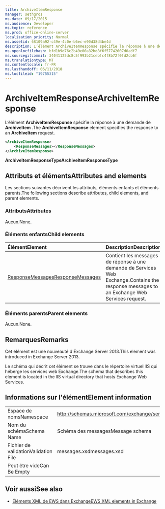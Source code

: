 ```yaml
---
title: ArchiveItemResponse
manager: sethgros
ms.date: 09/17/2015
ms.audience: Developer
ms.topic: reference
ms.prod: office-online-server
localization_priority: Normal
ms.assetid: 68109a92-c49e-4c0e-b6ec-e90d38d4be4d
description: L’élément ArchiveItemResponse spécifie la réponse à une demande de ArchiveItem.
ms.openlocfilehash: bfd1b9d76c2b49e00a82bd8f6f57742007d0adf7
ms.sourcegitcommit: 34041125dc8c5f993b21cebfc4f8b72f0fd2cb6f
ms.translationtype: MT
ms.contentlocale: fr-FR
ms.lasthandoff: 06/11/2018
ms.locfileid: "19755315"
---
```

# <a name="archiveitemresponse"></a><span data-ttu-id="ce39e-103">ArchiveItemResponse</span><span class="sxs-lookup"><span data-stu-id="ce39e-103">ArchiveItemResponse</span></span>

<span data-ttu-id="ce39e-104">L’élément **ArchiveItemResponse** spécifie la réponse à une demande de **ArchiveItem** .</span><span class="sxs-lookup"><span data-stu-id="ce39e-104">The **ArchiveItemResponse** element specifies the response to an **ArchiveItem** request.</span></span> 
  
```XML
<ArchiveItemResponse>
    <ResponseMessages></ResponseMessages>
</ArchiveItemResponse>
```

 <span data-ttu-id="ce39e-105">**ArchiveItemResponseType**</span><span class="sxs-lookup"><span data-stu-id="ce39e-105">**ArchiveItemResponseType**</span></span>
## <a name="attributes-and-elements"></a><span data-ttu-id="ce39e-106">Attributs et éléments</span><span class="sxs-lookup"><span data-stu-id="ce39e-106">Attributes and elements</span></span>

<span data-ttu-id="ce39e-107">Les sections suivantes décrivent les attributs, éléments enfants et éléments parents.</span><span class="sxs-lookup"><span data-stu-id="ce39e-107">The following sections describe attributes, child elements, and parent elements.</span></span>
  
### <a name="attributes"></a><span data-ttu-id="ce39e-108">Attributs</span><span class="sxs-lookup"><span data-stu-id="ce39e-108">Attributes</span></span>

<span data-ttu-id="ce39e-109">Aucun.</span><span class="sxs-lookup"><span data-stu-id="ce39e-109">None.</span></span>
  
### <a name="child-elements"></a><span data-ttu-id="ce39e-110">Éléments enfants</span><span class="sxs-lookup"><span data-stu-id="ce39e-110">Child elements</span></span>

|<span data-ttu-id="ce39e-111">**Élément**</span><span class="sxs-lookup"><span data-stu-id="ce39e-111">**Element**</span></span>|<span data-ttu-id="ce39e-112">**Description**</span><span class="sxs-lookup"><span data-stu-id="ce39e-112">**Description**</span></span>|
|:-----|:-----|
|[<span data-ttu-id="ce39e-113">ResponseMessages</span><span class="sxs-lookup"><span data-stu-id="ce39e-113">ResponseMessages</span></span>](responsemessages.md) <br/> |<span data-ttu-id="ce39e-114">Contient les messages de réponse à une demande de Services Web Exchange.</span><span class="sxs-lookup"><span data-stu-id="ce39e-114">Contains the response messages to an Exchange Web Services request.</span></span>  <br/> |
   
### <a name="parent-elements"></a><span data-ttu-id="ce39e-115">Éléments parents</span><span class="sxs-lookup"><span data-stu-id="ce39e-115">Parent elements</span></span>

<span data-ttu-id="ce39e-116">Aucun.</span><span class="sxs-lookup"><span data-stu-id="ce39e-116">None.</span></span>
  
## <a name="remarks"></a><span data-ttu-id="ce39e-117">Remarques</span><span class="sxs-lookup"><span data-stu-id="ce39e-117">Remarks</span></span>

<span data-ttu-id="ce39e-118">Cet élément est une nouveauté d'Exchange Server 2013.</span><span class="sxs-lookup"><span data-stu-id="ce39e-118">This element was introduced in Exchange Server 2013.</span></span>
  
<span data-ttu-id="ce39e-119">Le schéma qui décrit cet élément se trouve dans le répertoire virtuel IIS qui héberge les services web Exchange.</span><span class="sxs-lookup"><span data-stu-id="ce39e-119">The schema that describes this element is located in the IIS virtual directory that hosts Exchange Web Services.</span></span>
  
## <a name="element-information"></a><span data-ttu-id="ce39e-120">Informations sur l'élément</span><span class="sxs-lookup"><span data-stu-id="ce39e-120">Element information</span></span>

|||
|:-----|:-----|
|<span data-ttu-id="ce39e-121">Espace de noms</span><span class="sxs-lookup"><span data-stu-id="ce39e-121">Namespace</span></span>  <br/> |http://schemas.microsoft.com/exchange/services/2006/messages  <br/> |
|<span data-ttu-id="ce39e-122">Nom du schéma</span><span class="sxs-lookup"><span data-stu-id="ce39e-122">Schema Name</span></span>  <br/> |<span data-ttu-id="ce39e-123">Schéma des messages</span><span class="sxs-lookup"><span data-stu-id="ce39e-123">Message schema</span></span>  <br/> |
|<span data-ttu-id="ce39e-124">Fichier de validation</span><span class="sxs-lookup"><span data-stu-id="ce39e-124">Validation File</span></span>  <br/> |<span data-ttu-id="ce39e-125">messages.xsd</span><span class="sxs-lookup"><span data-stu-id="ce39e-125">messages.xsd</span></span>  <br/> |
|<span data-ttu-id="ce39e-126">Peut être vide</span><span class="sxs-lookup"><span data-stu-id="ce39e-126">Can Be Empty</span></span>  <br/> ||
   
## <a name="see-also"></a><span data-ttu-id="ce39e-127">Voir aussi</span><span class="sxs-lookup"><span data-stu-id="ce39e-127">See also</span></span>

- [<span data-ttu-id="ce39e-128">Éléments XML de EWS dans Exchange</span><span class="sxs-lookup"><span data-stu-id="ce39e-128">EWS XML elements in Exchange</span></span>](ews-xml-elements-in-exchange.md)

